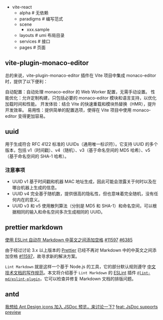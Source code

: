 - vite-react
  - alpha # 无依赖
  - paradigms # 编写范式
  - scene
    - xxx.sample
  - layouts # umi 布局目录
  - services # 接口
  - pages # 页面

## vite-plugin-monaco-editor

总的来说，vite-plugin-monaco-editor 插件在 Vite 项目中集成 monaco-editor 时，提供了以下便利：

自动配置：自动处理 monaco-editor 的 Web Worker 配置，无需手动设置。
性能优化：允许定制构建，只包括必要的 monaco-editor 模块和语言支持，以优化加载时间和性能。
开发体验：结合 Vite 的快速重载和模块热替换（HMR），提升开发效率。
易用性：提供简单的配置选项，使得在 Vite 项目中使用 monaco-editor 变得更加容易。

## uuid

用于生成符合 RFC 4122 标准的 UUIDs（通用唯一标识符）。它支持 UUID 的多个版本，包括 v1（时间戳）、v4（随机）、v3（基于命名空间的 MD5 哈希）、v5（基于命名空间的 SHA-1 哈希）。

### 注意事项

- UUID v1 基于时间戳和机器 MAC 地址生成，因此可能会泄露关于何时以及在哪台机器上生成的信息。
- UUID v4 完全基于随机数，提供很高的隐私性，但也意味着完全随机，没有任何内在的意义。
- UUID v3 和 v5 使用散列算法（分别是 MD5 和 SHA-1）和命名空间，可以根据相同的输入和命名空间多次生成相同的 UUID。

## prettier markdown

[使用 ESLint 自动在 Markdown 中英文之间添加空格](https://icekylin.online/whitespace)
[#11597](https://github.com/prettier/prettier/pull/11597)
[#6385](https://github.com/prettier/prettier/issues/6385)

由于经过讨论 3.x 以上版本的 [Prettier](https://prettier.io/) 已经不再对 Markdown 中的中英文之间添加空格 [#11597](https://github.com/prettier/prettier/pull/11597)，故寻求新的解决方案。

`Lint Markdown` 就是这样一个基于 Node.js 的工具，它的部分默认规则遵守 [中文技术文档的写作规范](https://github.com/ruanyf/document-style-guide)。本文将介绍基于 `Lint Markdown` 的 [ESLint](https://eslint.org/) 插件 [`@lint-md/eslint-plugin`](https://github.com/lint-md/eslint-plugin)，它可以检查并修复 Markdown 文档的排版问题。

## antd

[我想给 Ant Design icons 加入 JSDoc 预览，来讨论一下?](https://juejin.cn/post/7348797898492330018)
[feat: JsDoc supports preview](https://github.com/ant-design/ant-design-icons/pull/635)
